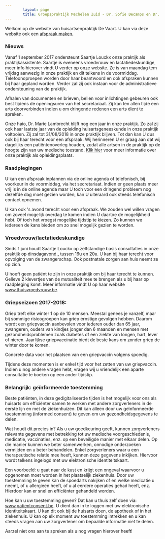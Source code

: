 ```yaml
---
        layout: page
        title: Groepspraktijk Mechelen Zuid - Dr. Sofie Decamps en Dr. Sofie Van Tongelen
---
```


Welkom op de website van huisartsenpraktijk De Vaart. U kan via deze website ook een <a href="http://www.introlution.be/clientwebsites/doctorwebsite_2/logincustom.aspx?domain=huisartsendevaart.be" target="_blank">afspraak maken</a>. 

### Nieuws

Vanaf 1 september 2017 ondersteunt Saartje Louckx onze praktijk als praktijkassistente. Saartje is eveneens vroedvrouw en lactatiedeskundige, meer info hierover vindt U verder op onze website. Ze is van maandag tem vrijdag aanwezig in onze praktijk en dit telkens in de voormiddag. Telefoonoproepen worden door haar beantwoord en ook afspraken kunnen bij haar gepland worden.  Verder zal zij ook instaan voor de administratieve ondersteuning van de praktijk.

Afhalen van documenten en brieven, bellen voor inlichtingen gebeuren ook best tijdens de openingsuren van het secretariaat.
Zij kan ten allen tijde een arts doorverbinden indien u om dringende redenen een arts dient te spreken. 

Onze haio, Dr. Marie Lambrecht blijft nog een jaar in onze praktijk. Zo zal zij ook haar laatste jaar van de opleiding huisartsgeneeskunde in onze praktijk voltooien. Zij zal tot 31/08/2018 in onze praktijk blijven. Tot dan kan U dus ook bij haar terecht voor een afspraak. Wij herinneren U er graag aan dat wij dagelijks een patiëntenoverleg houden, zodat alle artsen in de praktijk op de hoogte zijn van uw medische toestand. <a href="praktischeinfo.html#opleidingspraktijk">Klik hier</a> voor meer informatie over onze praktijk als opleidingsplaats.

### Raadplegingen

U kan een afspraak inplannen via de online agenda of telefonisch, bij voorkeur in de voormiddag, via het secretariaat. Indien er geen plaats meer vrij is in de online agenda maar U toch voor een dringend probleem nog dezelfde dag moet gezien worden, kan U uiteraard ook steeds telefonisch contact opnemen. 

U kan ook 's avond terecht voor een afspraak. We zouden wel willen vragen om zoveel mogelijk overdag te komen indien U daartoe de mogelijkheid hebt. Of toch het vroegst mogelijke tijdstip te kiezen. Zo kunnen we iedereen de kans bieden om zo snel mogelijk gezien te worden.


### Vroedvrouw/lactatiedeskundige

Sinds 1 juni houdt Saartje Louckx  op zelfstandige basis consultaties in onze praktijk op dinsdagavond., tussen 16u en 20u. U kan bij haar terecht voor opvolging van de zwangerschap. Ook postnatale zorgen aan huis neemt ze op zich. 

U hoeft geen patiënt te zijn in onze praktijk om bij haar terecht te kunnen. Gelieve 2 klevertjes van de mutualiteit mee te brengen als u bij haar op raadpleging komt. Meer informatie vindt U op haar website <a href="http://www.thuisvroedvrouw.be">www.thuisvroedvrouw.be</a>.


### Griepseizoen 2017-2018:

Griep treft elke winter 1 op de 10 mensen. Meestal genees je vanzelf, maar bij sommige risicogroepen kan griep ernstige gevolgen hebben. Daarom wordt een griepvaccin aanbevolen voor iederen ouder dan 65 jaar, zwangeren, ouders van kindjes jonger dan 6 maanden en mensen met gezondheidsproblemen zoals diabetes of een ziekte van longen, hart, lever of nieren. Jaarlijkse griepvaccinatie biedt de beste kans om zonder griep de winter door te komen.

Concrete data voor het plaatsen van een griepvaccin volgens spoedig.

Tijdens deze momenten is er enkel tijd voor het zetten van uw griepvaccin. Indien u nog andere vragen hebt, vragen wij u vriendelijk een aparte consultatie te boeken op een ander tijdstip.


 
### Belangrijk: geïnformeerde toestemming

Beste patiënten, in deze gedigitaliseerde tijden is het mogelijk voor ons als huisarts om efficiënter samen te werken met andere zorgverleners in de eerste lijn en met de ziekenhuizen. Dit kan alleen door uw geïnformeerde toestemming (informed consent) te geven om uw gezondheidsgegevens te delen.

Wat houdt dit precies in? Als u uw goedkeuring geeft, kunnen zorgverleners relevante gegevens met betrekking tot uw medische voorgeschiedenis, medicatie, vaccinaties, enz. op een beveiligde manier met elkaar delen. Op die manier kunnen we beter samenwerken, onnodige onderzoeken vermijden en u beter behandelen. Enkel zorgverleners waar u een therapeutische relatie mee heeft, kunnen deze gegevens inkijken. Hiervoor wordt telkens ingelogd met uw elektronische identiteitskaart. 

Een voorbeeld: u gaat naar de kust en krijgt een ongeval waarvoor u opgenomen moet worden in het plaatselijk ziekenhuis. Door uw toestemming te geven kan de spoedarts nakijken of en welke medicatie u neemt, of u allergieën heeft, of u al eerdere operaties gehad heeft, enz. Hierdoor kan er snel en efficiënter gehandeld worden.

Hoe kan u uw toestemming geven? Dat kan u thuis zelf doen via: <a href="www.patientconsent.be">www.patientconsent.be</a>. U dient dan in te loggen met uw elektronische identiteitskaart. U kan dit ook bij de huisarts doen, de apotheek of in het ziekenhuis. U kan op elk moment uw toestemming intrekken en u kan steeds vragen aan uw zorgverlener om bepaalde informatie niet te delen.

Aarzel niet ons aan te spreken als u nog vragen hierover heeft!






